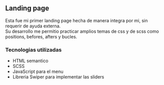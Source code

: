 ## Landing page

Esta fue mi primer landing page hecha de manera integra por mi, sin requerir de ayuda externa.  
Su desarrollo me permitio practicar amplios temas de css y de scss como positions, befores, afters y bucles.  

### Tecnologias utilizadas

+ HTML semantico
+ SCSS
+ JavaScript para el menu
+ Libreria Swiper para implementar las sliders
